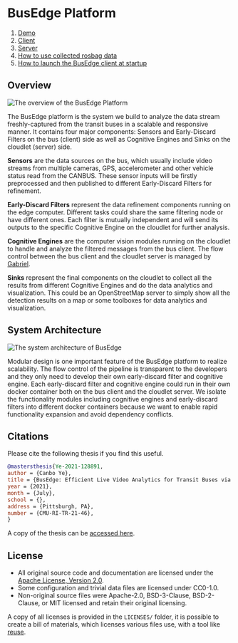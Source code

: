 <!--
SPDX-FileCopyrightText: 2021 Carnegie Mellon University

SPDX-License-Identifier: Apache-2.0
-->

# BusEdge Platform

1. [Demo](demo)
2. [Client](client)
3. [Server](server)
4. [How to use collected rosbag data](./client/scripts/use_rosbag)
5. [How to launch the BusEdge client at startup](./client/scripts/run_on_bus)

## Overview

![The overview of the BusEdge Platform](docs/overview.png)

The BusEdge platform is the system we build to analyze the data stream
freshly-captured from the transit buses in a scalable and responsive
manner. It contains four major components: Sensors and Early-Discard Filters on
the bus (client) side as well as Cognitive Engines and Sinks on the cloudlet
(server) side.

**Sensors** are the data sources on the bus, which usually include video
streams from multiple cameras, GPS, accelerometer and other vehicle status read
from the CANBUS. These sensor inputs will be firstly preprocessed and then
published to different Early-Discard Filters for refinement.

**Early-Discard Filters** represent the data refinement components running on
the edge computer. Different tasks could share the same filtering node or have
different ones. Each filter is mutually independent and will send its outputs
to the specific Cognitive Engine on the cloudlet for further analysis.

**Cognitive Engines** are the computer vision modules running on the cloudlet
to handle and analyze the filtered messages from the bus client. The flow control
between the bus client and the cloudlet server is managed by
[Gabriel](https://github.com/cmusatyalab/gabriel).

**Sinks** represent the final components on the cloudlet to collect all the
results from different Cognitive Engines and do the data analytics and
visualization. This could be an OpenStreetMap server to simply show all the
detection results on a map or some toolboxes for data
analytics and visualization.

## System Architecture

![The system architecture of BusEdge](docs/modular.png)

Modular design is one important feature of the BusEdge platform to realize
scalability. The flow control of the pipeline is transparent to the developers
and they only need to develop their own early-discard filter and cognitive
engine. Each early-discard filter and cognitive engine could run in their own
docker container both on the bus client and the cloudlet server. We isolate the
functionality modules including cognitive engines and early-discard filters
into different docker containers because we want to enable rapid functionality
expansion and avoid dependency conflicts.

## Citations

Please cite the following thesis if you find this useful.

  ```bibtex
  @mastersthesis{Ye-2021-128891,
  author = {Canbo Ye},
  title = {BusEdge: Efficient Live Video Analytics for Transit Buses via Edge Computing},
  year = {2021},
  month = {July},
  school = {},
  address = {Pittsburgh, PA},
  number = {CMU-RI-TR-21-46},
  }
  ```

A copy of the thesis can be [accessed here][CanboYeThesis].

[CanboYeThesis]: https://www.ri.cmu.edu/publications/busedge-efficient-live-video-analytics-for-transit-buses-via-edge-computing/

## License

- All original source code and documentation are licensed under the
  [Apache License, Version 2.0](https://www.apache.org/licenses/LICENSE-2.0.html).
- Some configuration and trivial data files are licensed under CC0-1.0.
- Non-original source files were Apache-2.0, BSD-3-Clause, BSD-2-Clause, or MIT
  licensed and retain their original licensing.

A copy of all licenses is provided in the `LICENSES/` folder, it is possible to
create a bill of materials, which licenses various files use, with a tool like
[reuse](https://reuse.software).
